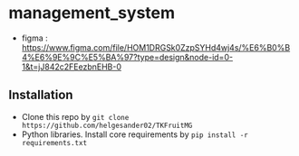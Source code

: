 # management_system

* figma : https://www.figma.com/file/HOM1DRGSk0ZzpSYHd4wj4s/%E6%B0%B4%E6%9E%9C%E5%BA%97?type=design&node-id=0-1&t=jJ842c2FEezbnEHB-0

## Installation

* Clone this repo by `git clone https://github.com/helgesander02/TKFruitMG`
* Python libraries. Install core requirements by `pip install -r requirements.txt`